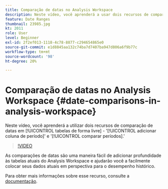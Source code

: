 ```yaml
---
title: Comparação de datas no Analysis Workspace
description: Neste vídeo, você aprenderá a usar dois recursos de comparação de datas em tabelas de forma livre - "adicionar coluna de período" e "comparar períodos".
feature: Date Ranges
thumbnail: 23985.jpg
kt: 2011
role: User
level: Beginner
exl-id: 2f2ef013-1118-4c78-8877-c294654865e0
source-git-commit: e1d8845aa132c74ba7d7407ba947d806a6f9b77c
workflow-type: tm+mt
source-wordcount: '98'
ht-degree: 20%

---
```


# Comparação de datas no Analysis Workspace {#date-comparisons-in-analysis-workspace}

Neste vídeo, você aprenderá a utilizar dois recursos de comparação de datas em [!UICONTROL tabelas de forma livre] - &#39;[!UICONTROL adicionar coluna de período]&#39; e &#39;[!UICONTROL comparar períodos].&#39;

>[!VIDEO](https://video.tv.adobe.com/v/23985/?quality=12&learn=on)

As comparações de datas são uma maneira fácil de adicionar profundidade às tabelas atuais do Analysis Workspace e ajudarão você a facilmente colocar seus dados atuais em perspectiva para o desempenho histórico.

Para obter mais informações sobre esse recurso, consulte a [documentação](https://experienceleague.adobe.com/pt-br/docs/analytics/analyze/analysis-workspace/components/calendar-date-ranges/time-comparison).
